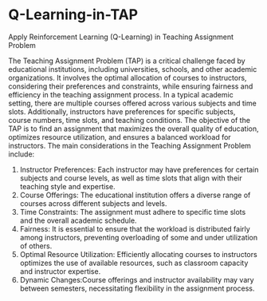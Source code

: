 # Q-Learning-in-TAP
Apply Reinforcement Learning (Q-Learning) in Teaching Assignment Problem

The Teaching Assignment Problem (TAP) is a critical challenge faced by educational institutions, including universities, schools, and other academic organizations. It involves the optimal allocation of courses to instructors, considering their preferences and constraints, while ensuring fairness and efficiency in the teaching assignment process.
In a typical academic setting, there are multiple courses offered across various subjects and time slots. Additionally, instructors have preferences for specific subjects, course numbers, time slots, and teaching conditions. The objective of the TAP is to find an assignment that maximizes the overall quality of education, optimizes resource utilization, and ensures a balanced workload for instructors.
The main considerations in the Teaching Assignment Problem include:
  1. Instructor Preferences: Each instructor may have preferences for certain subjects and course levels, as well as time slots that align with their teaching style and expertise.
  2. Course Offerings: The educational institution offers a diverse range of courses across different subjects and levels.
  3. Time Constraints: The assignment must adhere to specific time slots and the overall academic schedule.
  4. Fairness: It is essential to ensure that the workload is distributed fairly among instructors, preventing overloading of some and under utilization of others.
  5. Optimal Resource Utilization: Efficiently allocating courses to instructors optimizes the use of available resources, such as classroom capacity and instructor expertise.
  6. Dynamic Changes:Course offerings and instructor availability may vary between semesters, necessitating flexibility in the assignment process.
